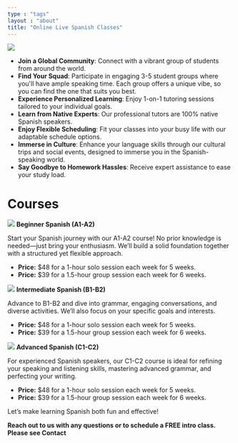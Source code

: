 ```yaml
---
type : "tags"
layout : "about"
title: "Online Live Spanish Classes"
---
```

![](/img/ilustracion_1.jpg)

* **Join a Global Community**: Connect with a vibrant group of students from around the world.
* **Find Your Squad**: Participate in engaging 3-5 student groups where you'll have ample speaking time. Each group offers a unique vibe, so you can find the one that suits you best.
* **Experience Personalized Learning**: Enjoy 1-on-1 tutoring sessions tailored to your individual goals.
* **Learn from Native Experts**: Our professional tutors are 100% native Spanish speakers.
* **Enjoy Flexible Scheduling**: Fit your classes into your busy life with our adaptable schedule options.
* **Immerse in Culture**: Enhance your language skills through our cultural trips and social events, designed to immerse you in the Spanish-speaking world.
* **Say Goodbye to Homework Hassles**: Receive expert assistance to ease your study load.

# Courses

![](/img/beginner.jpg)
**Beginner Spanish (A1-A2)**

Start your Spanish journey with our A1-A2 course! No prior knowledge is needed—just bring your enthusiasm. We’ll build a solid foundation together with a structured yet flexible approach.

* **Price:** $48 for a 1-hour solo session each week for 5 weeks.
* **Price:** $39 for a 1.5-hour group session each week for 6 weeks.

![](/img/ilustracion_2.jpg)
**Intermediate Spanish (B1-B2)**

Advance to B1-B2 and dive into grammar, engaging conversations, and diverse activities. We’ll also focus on your specific goals and interests.

* **Price:** $48 for a 1-hour solo session each week for 5 weeks.
* **Price:** $39 for a 1.5-hour group session each week for 6 weeks.

![](/img/GRADUATION.jpg)
**Advanced Spanish (C1-C2)**

For experienced Spanish speakers, our C1-C2 course is ideal for refining your speaking and listening skills, mastering advanced grammar, and perfecting your writing.

* **Price:** $48 for a 1-hour solo session each week for 5 weeks.
* **Price:** $39 for a 1.5-hour group session each week for 6 weeks.

 Let’s make learning Spanish both fun and effective!

 
 **Reach out to us with any questions or to schedule a FREE intro class. Please see Contact**

<!--
# Header 1
## Header 2
### Header 3

lalalala

I am **bold text** Varghese.

Lorem Ipsum is *italicized text* text of the printing and typesetting industry. Lorem Ipsum has been the industry's standard dummy text ever since the 1500s, when an unknown printer took a galley of type and scrambled it to make a type specimen book.

> Lorem Ipsum is simply dummy text of the printing and typesetting industry. Lorem Ipsum has been the industry's standard dummy text ever since the 1500s, when an unknown printer took a galley of type and scrambled it to make a type specimen book.

Lorem Ipsum is simply dummy text of the printing and typesetting industry. Lorem Ipsum has been the industry's standard dummy text ever since the 1500s, when an unknown printer took a galley of type and scrambled it to make a type `specimen book`.

---

[website alt text](www.google.com)

Lorem Ipsum is simply dummy text of the printing and typesetting industry. Lorem Ipsum has been the industry's standard dummy text ever since the 1500s, when an unknown printer took a

```
Este es un bloque de código

```

1. one-to-one
2. group classes

![This place was so cool!](/img/courses/author-post-img.jpg "Just an Image")

##### Social Media
- [Instagram](https://www.instagram.com/binovarghese_)
- [Twitter](https://twitter.com/binovarghese_)
- [Linkedin](https://linkedin.com/in/binovarghese-)
-->


